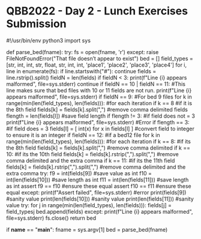 # QBB2022 - Day 2 - Lunch Exercises Submission

#!/usr/bin/env python3
import sys

def parse_bed(fname):
    try:
        fs = open(fname, 'r')
    except:
        raise FileNotFoundError("That file doesn’t appear to exist")
    bed = []
    field_types = [str, int, int, str, float, str, int, int, 'place1', 'place2', 'place3', 'place4']
    for i, line in enumerate(fs):
        if line.startswith("#"):
            continue
        fields = line.rstrip().split()
        fieldN = len(fields)
        if fieldN < 3:
            print(f"Line {i} appears malformed", file=sys.stderr)
            continue
        if fieldN == 10 | fieldN == 11: #This line makes sure that bed files with 10 or 11 fields are not run.
            print(f"Line {i} appears malformed", file=sys.stderr)
        if fieldN == 9: #For bed 9 files
            for k in range(min(len(field_types), len(fields))): #for each iteration
				if k == 8 #if it is the 8th field
					fields[k] = fields[k].split(",") #remove comma delimited fields
                	flength = len(fields[l]) #save field length
                	if flength != 3: #if field does not = 3
                    	print(f"Line {i} appears malformed", file=sys.stderr) #Error
                	if flength == 3: #if field does = 3
                    	fields[l] = [ int(x) for x in fields[l] ] #convert field to integer to ensure it is an integer
        if fieldN == 12: #if a bed12 file
            for k in range(min(len(field_types), len(fields))): #for each iteration
                if k == 8: #if its the 8th field
                    fields[k] = fields[k].split(",") #remove comma delimited
                if k == 10: #if its the 10th field
                    fields[k] = fields[k].rstrip(",").split(",") #remove comma delimited and the extra comma
                if k == 11: #if its the 11th field
                    fields[k] = fields[k].rstrip(",").split(",") #remove comma delimited and the extra comma
            try:
                f9 = int(fields[9]) #save value as int
                f10 = int(len(fields[10])) #save length as int
                f11 = int(len(fields[11])) #save length as int
                assert f9 == f10 #ensure these equal
                assert f10 == f11 #ensure these equal
            except:
                print(f"Assert failed", file=sys.stderr) #error
                print(fields[9]) #sanity value
                print(len(fields[10])) #sanity value
                print(len(fields[11])) #sanity value
        try:
            for j in range(min(len(field_types), len(fields))):
                fields[j] = field_types[j](fields[j])
            bed.append(fields)
        except:
            print(f"Line {i} appears malformed", file=sys.stderr)
        fs.close()
        return bed

if __name__ == "__main__":
    fname = sys.argv[1]
    bed = parse_bed(fname)
